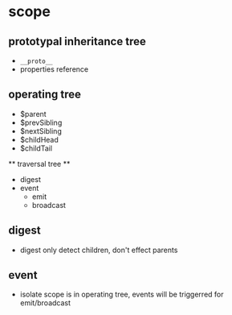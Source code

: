 scope
=====

prototypal inheritance tree
---------------------------
* `__proto__`
* properties reference

operating tree
--------------
* $parent
* $prevSibling
* $nextSibling
* $childHead
* $childTail

** traversal tree **

* digest
* event
  * emit
  * broadcast

digest
------
* digest only detect children, don't effect parents

event
-----
* isolate scope is in operating tree, events will be triggerred for emit/broadcast
